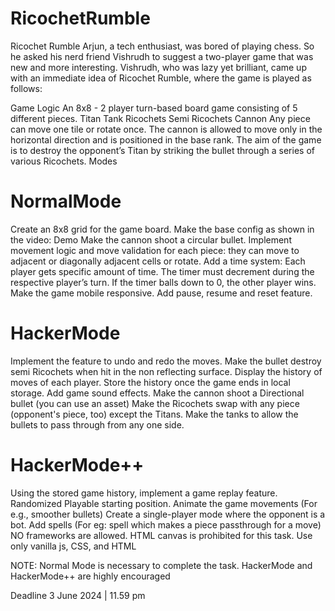# RicochetRumble
Ricochet Rumble
Arjun, a tech enthusiast, was bored of playing chess. So he asked his nerd friend Vishrudh to suggest a two-player game that was new and more interesting. Vishrudh, who was lazy yet brilliant, came up with an immediate idea of Ricochet Rumble, where the game is played as follows:

Game Logic
An 8x8 - 2 player turn-based board game consisting of 5 different pieces.
Titan
Tank
Ricochets
Semi Ricochets
Cannon
Any piece can move one tile or rotate once. The cannon is allowed to move only in the horizontal direction and is positioned in the base rank.
The aim of the game is to destroy the opponent’s Titan by striking the bullet through a series of various Ricochets.
Modes
# NormalMode
Create an 8x8 grid for the game board. Make the base config as shown in the video: Demo
Make the cannon shoot a circular bullet. Implement movement logic and move validation for each piece: they can move to adjacent or diagonally adjacent cells or rotate.
Add a time system: Each player gets specific amount of time. The timer must decrement during the respective player’s turn. If the timer balls down to 0, the other player wins.
Make the game mobile responsive.
Add pause, resume and reset feature.
# HackerMode
Implement the feature to undo and redo the moves.
Make the bullet destroy semi Ricochets when hit in the non reflecting surface.
Display the history of moves of each player. Store the history once the game ends in local storage.
Add game sound effects.
Make the cannon shoot a Directional bullet (you can use an asset)
Make the Ricochets swap with any piece (opponent's piece, too) except the Titans.
Make the tanks to allow the bullets to pass through from any one side.
# HackerMode++
Using the stored game history, implement a game replay feature.
Randomized Playable starting position.
Animate the game movements (For e.g., smoother bullets)
Create a single-player mode where the opponent is a bot.
Add spells (For eg: spell which makes a piece passthrough for a move)
NO frameworks are allowed. HTML canvas is prohibited for this task. Use only vanilla js, CSS, and HTML

NOTE: Normal Mode is necessary to complete the task. HackerMode and HackerMode++ are highly encouraged

Deadline
3 June 2024 | 11.59 pm
